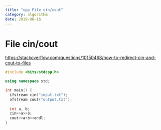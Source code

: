 ```yaml
---
title: "cpp File cin/cout"
category: algorithm
date: 2019-06-16
---
```


# File cin/cout

https://stackoverflow.com/questions/10150468/how-to-redirect-cin-and-cout-to-files

```cpp
#include <bits/stdcpp.h>

using namespace std;

int main() {
  ifstream cin("input.txt");
  ofstream cout("output.txt");
  
  int a, b;
  cin>>a>>b;
  cout<<a+b<<endl;
}
```

